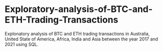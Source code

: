 # Exploratory-analysis-of-BTC-and-ETH-Trading-Transactions
Explonatory analysis of BTC and ETH trading transactions in Australia, United State of America, Africa, India and Asia between the year 2017  and 2021 using SQL.
